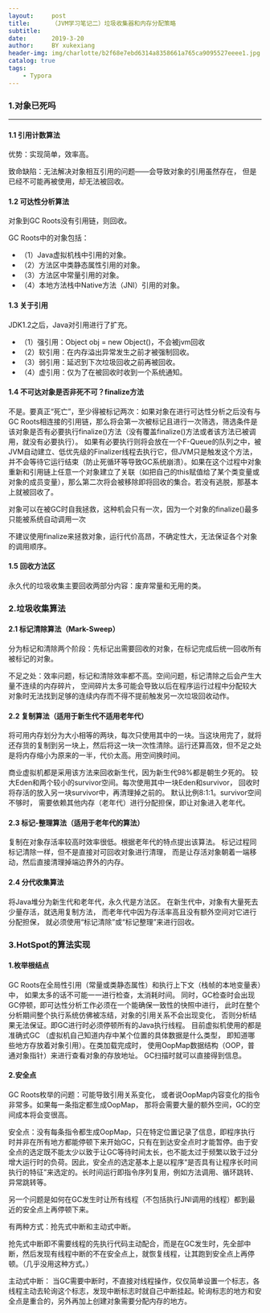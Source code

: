 ```yaml
---
layout:     post
title:      （JVM学习笔记二）垃圾收集器和内存分配策略
subtitle:   
date:       2019-3-20
author:     BY xukexiang
header-img: img/charlotte/b2f68e7ebd6314a8358661a765ca9095527eeee1.jpg
catalog: true
tags:
    - Typora
---
```


### 1.对象已死吗
***

#### 1.1 引用计数算法
优势：实现简单，效率高。

致命缺陷：无法解决对象相互引用的问题——会导致对象的引用虽然存在，
但是已经不可能再被使用，却无法被回收。

#### 1.2 可达性分析算法

对象到GC Roots没有引用链，则回收。

GC Roots中的对象包括：

- （1）Java虚拟机栈中引用的对象。
- （2）方法区中类静态属性引用的对象。
- （3）方法区中常量引用的对象。
- （4）本地方法栈中Native方法（JNI）引用的对象。

#### 1.3 关于引用

JDK1.2之后，Java对引用进行了扩充。

- （1）强引用：Object obj = new Object()，不会被jvm回收
- （2）软引用：在内存溢出异常发生之前才被强制回收。
- （3）弱引用：延迟到下次垃圾回收之前再被回收。
- （4）虚引用：仅为了在被回收时收到一个系统通知。

#### 1.4 不可达对象是否非死不可？finalize方法

不是。要真正“死亡”，至少得被标记两次：如果对象在进行可达性分析之后没有与GC Roots相连接的引用链，那么将会第一次被标记且进行一次筛选，筛选条件是该对象是否有必要执行finalize()方法（没有覆盖finalize()方法或者该方法已被调用，就没有必要执行）。
如果有必要执行则将会放在一个F-Queue的队列之中，被JVM自动建立、低优先级的Finalizer线程去执行它，但JVM只是触发这个方法，并不会等待它运行结束（防止死循环等导致GC系统崩溃）。如果在这个过程中对象重新和引用链上任意一个对象建立了关联（如把自己的this赋值给了某个类变量或对象的成员变量），那么第二次将会被移除即将回收的集合。若没有逃脱，那基本上就被回收了。

对象可以在被GC时自我拯救，这种机会只有一次，因为一个对象的finalize()最多只能被系统自动调用一次

不建议使用finalize来拯救对象，运行代价高昂，不确定性大，无法保证各个对象的调用顺序。


#### 1.5 回收方法区

永久代的垃圾收集主要回收两部分内容：废弃常量和无用的类。

### 2.垃圾收集算法

#### 2.1 标记清除算法（Mark-Sweep）

分为标记和清除两个阶段：先标记出需要回收的对象，在标记完成后统一回收所有被标记的对象。

不足之处：效率问题，标记和清除效率都不高。空间问题，标记清除之后会产生大量不连续的内存碎片，
空间碎片太多可能会导致以后在程序运行过程中分配较大对象时无法找到足够的连续内存而不得不提前触发另一次垃圾回收动作。

#### 2.2 复制算法（适用于新生代不适用老年代）

将可用内存划分为大小相等的两块，每次只使用其中的一块。当这块用完了，就将还存货的复制到另一块上，然后将这一块一次性清除。运行还算高效，但不足之处是将内存缩小为原来的一半，代价太高。用空间换时间。

商业虚拟机都是采用该方法来回收新生代，因为新生代98%都是朝生夕死的。
较大Eden和两个较小的survivor空间。每次使用其中一块Eden和survivor，
回收时将存活的放入另一块survivor中，再清理掉之前的。
默认比例8:1:1。survivor空间不够时，
需要依赖其他内存（老年代）进行分配担保，即让对象进入老年代。

#### 2.3 标记-整理算法（适用于老年代的算法）

复制在对象存活率较高时效率很低。根据老年代的特点提出该算法。
标记过程同标记清除一样，但不是直接对可回收对象进行清理，
而是让存活对象朝着一端移动，然后直接清理掉端边界外的内存。


#### 2.4 分代收集算法

将Java堆分为新生代和老年代，永久代是方法区。
在新生代中，对象有大量死去少量存活，就选用复制方法，
而老年代中因为存活率高且没有额外空间对它进行分配担保，
就必须使用“标记清除”或“标记整理”来进行回收。

### 3.HotSpot的算法实现

#### 1.枚举根结点

GC Roots在全局性引用（常量或类静态属性）和执行上下文（栈帧的本地变量表）中，
如果太多的话不可能一一进行检查，太消耗时间。
同时，GC检查时会出现GC停顿，即可达性分析工作必须在一个能确保一致性的快照中进行，
此时在整个分析期间整个执行系统仿佛被冻结，对象的引用关系不会出现变化，
否则分析结果无法保证。即GC进行时必须停顿所有的Java执行线程。
目前虚拟机使用的都是准确式GC
（虚拟机自己知道内存中某个位置的具体数据是什么类型，
即知道哪些地方存放着对象引用）。在类加载完成时，
使用OopMap数据结构（OOP，普通对象指针）来进行查看对象的存放地址。
GC扫描时就可以直接得到信息。

#### 2.安全点

GC Roots枚举的问题：可能导致引用关系变化，
或者说OopMap内容变化的指令非常多。如果每一条指定都生成OopMap，
那将会需要大量的额外空间，GC的空间成本将会变很高。

安全点：没有每条指令都生成OopMap，只在特定位置记录了信息，即程序执行时并非在所有地方都能停顿下来开始GC，只有在到达安全点时才能暂停。由于安全点的选定既不能太少以致于让GC等待时间太长，也不能太过于频繁以致于过分增大运行时的负荷。因此，安全点的选定基本上是以程序“是否具有让程序长时间执行的特征”来选定的。长时间运行即指令序列复用，例如方法调用、循环跳转、异常跳转等。

另一个问题是如何在GC发生时让所有线程（不包括执行JNI调用的线程）都到最近的安全点上再停顿下来。

有两种方式：抢先式中断和主动式中断。

抢先式中断即不需要线程的先执行代码主动配合，而是在GC发生时，先全部中断，然后发现有线程中断的不在安全点上，就恢复线程，让其跑到安全点上再停顿。（几乎没用这种方式。）

主动式中断： 当GC需要中断时，不直接对线程操作，仅仅简单设置一个标志，各线程主动去轮询这个标志，发现中断标志时就自己中断挂起。轮询标志的地方和安全点是重合的，另外再加上创建对象需要分配内存的地方。

     